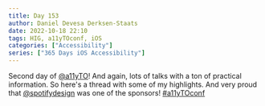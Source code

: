 ```yaml
---
title: Day 153
author: Daniel Devesa Derksen-Staats
date: 2022-10-18 22:10
tags: HIG, a11yTOconf, iOS
categories: ["Accessibility"]
series: ["365 Days iOS Accessibility"]
---
```


Second day of [@a11yTO](https://twitter.com/a11yTO)! And again, lots of talks with a ton of practical information. So here's a thread with some of my highlights. And very proud that [@spotifydesign](https://twitter.com/spotifydesign) was one of the sponsors! [#a11yTOconf](365-days-ios-accessibility/tag/a11ytoconf/)
